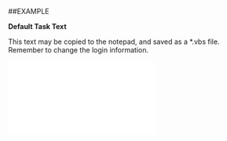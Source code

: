 

##EXAMPLE

**Default Task Text**

This text may be copied to the notepad, and saved as a *.vbs file. Remember to change the login information.

![](../../Examples/vbs/SOStatusMonitor.DefaultTaskText.vbs.txt)





